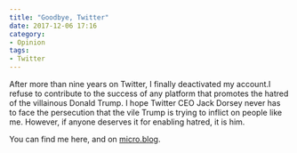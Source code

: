 ```yaml
---
title: "Goodbye, Twitter"
date: 2017-12-06 17:16
category:
- Opinion
tags:
- Twitter
---
```


After more than nine years on Twitter, I finally deactivated my account.I refuse to contribute to the success of any platform that promotes the hatred of the villainous Donald Trump. I hope Twitter CEO Jack Dorsey never has to face the persecution that the vile Trump is trying to inflict on people like me. However, if anyone deserves it for enabling hatred, it is him.

You can find me here, and on [micro.blog][mb].

[mb]: https://micro.blog/aijaz

